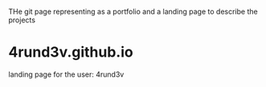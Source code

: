 THe git page representing as a portfolio and a landing page to describe the projects
# 4rund3v.github.io
landing page for the user: 4rund3v
